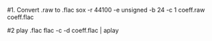 #1. Convert .raw to .flac
sox -r 44100 -e unsigned -b 24 -c 1 coeff.raw coeff.flac

#2 play .flac
flac -c -d coeff.flac | aplay


